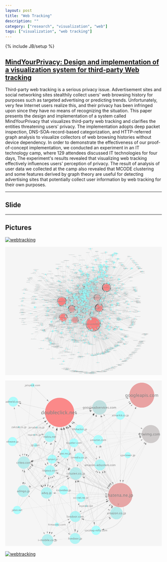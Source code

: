 ```yaml
---
layout: post
title: "Web Tracking"
description: ""
category: ["research", "visualization", "web"]
tags: ["visualization", "web tracking"]
---
```

{% include JB/setup %}

## [MindYourPrivacy: Design and implementation of a visualization system for third-party Web tracking](https://github.com/ytakano/ytakanospapers/tree/master/pst_2014)

Third-party web tracking is a serious privacy issue.
Advertisement sites and social networking sites stealthily collect users' web browsing history for purposes such as targeted advertising or predicting trends.
Unfortunately, very few Internet users realize this, and their privacy has been infringed upon since they have no means of recognizing the situation.
This paper presents the design and implementation of a system called MindYourPrivacy that visualizes third-party web tracking and clarifies the entities threatening users' privacy.
The implementation adopts deep packet inspection, DNS-SOA-record-based categorization, and HTTP-referred graph analysis to visualize collectors of web browsing histories without device dependency.
In order to demonstrate the effectiveness of our proof-of-concept implementation, we conducted an experiment in an IT technology camp, where 129 attendees discussed IT technologies for four days,
The experiment's results revealed that visualizing web tracking effectively influences users' perception of privacy.
The result of analysis of user data we collected at the camp also revealed that MCODE clustering and some features derived by graph theory are useful for detecting advertising sites that potentially collect user information by web tracking for their own purposes.

---

## Slide

<script async class="speakerdeck-embed" data-id="b6d7f1ae65c24da1b14437476c3cf9c8" data-ratio="1.33333333333333" src="//speakerdeck.com/assets/embed.js"></script>

---

## Pictures

[![webtracking](/assets/wide1309.png "Visualization of Web Tracking")](/assets/wide1309.png)

[![webtracking](/assets/wide1309_top5.png "Visualization of Web Tracking")](/assets/wide1309_top5.png)

[![webtracking](/assets/wide1309_mcode.png "Visualization of Web Tracking")](/assets/wide1309_mcode.png)

[![webtracking](/assets/wide1309_all.png "Visualization of Web Tracking")](/assets/wide1309_all.png)

